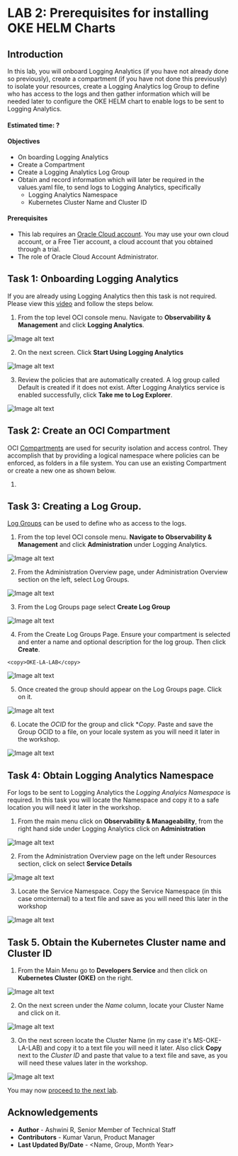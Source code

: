 
# LAB 2: Prerequisites for installing OKE HELM Charts



## Introduction

In this lab, you will onboard Logging Analytics (if you have not already done so previously), create a compartment (if you have not done this previously) to isolate your resources, create a Logging Analytics log Group to define who has access to the logs and then gather information which will be needed later to configure the OKE HELM chart to enable logs to be sent to Logging Analytics.   

#### Estimated time: ?  

#### Objectives

*   On boarding Logging Analytics
*   Create a Compartment
*   Create a Logging Analytics Log Group
*   Obtain and record information which will later be required in the values.yaml file, to send logs to Logging Analytics, specifically
    *   Logging Analytics Namespace
    *   Kubernetes Cluster Name and Cluster ID





#### Prerequisites
* This lab requires an [Oracle Cloud account](https://www.oracle.com/cloud/free/). You may use your own cloud account, or a Free Tier account, a cloud account that you obtained through a trial.
* The role of Oracle Cloud Account Administrator.

## Task 1: Onboarding Logging Analytics

If you are already using Logging Analytics then this task is not required.
Please view this [video](https://youtu.be/fm76C3R4kPM "link title")  and follow the steps below.

1. From the top level OCI console menu. Navigate to **Observability & Management** and click **Logging Analytics**.

![Image alt text](images/35.jpg "Image title")

2. On the next screen. Click **Start Using Logging Analytics**

![Image alt text](images/36.jpg "Image title")

3. Review the policies that are automatically created. A log group called Default is created if it does not exist. After Logging Analytics service is enabled successfully, click **Take me to Log Explorer**.

 ![Image alt text](images/37.jpg "Image title")

## Task 2: Create an OCI Compartment
OCI [Compartments](https://docs.oracle.com/en-us/iaas/Content/Identity/Tasks/managingcompartments.htm#Working) are used for security isolation and access control. They accomplish that by providing a logical namespace where policies can be enforced, as folders in a file system.
You can use an existing Compartment or create a new one as shown below.

1.


## Task 3: Creating a Log Group.
[Log Groups](https://docs.oracle.com/en-us/iaas/logging-analytics/doc/logging-analytics1.html#LOGAN-GUID-9B74BCD1-48BE-4A80-97E5-1C6CE9AA5EC2/) can be used to define who as access to the logs.

1. From the top level OCI console menu. **Navigate to Observability & Management** and click **Administration** under Logging Analytics.

![Image alt text](images/38.jpg "Image title")

2. From the Administration Overview page, under Administration Overview section on the left, select Log Groups.

![Image alt text](images/39.jpg "Image title")

3. From the Log Groups page select **Create Log Group**

![Image alt text](images/40.jpg "Image title")

4. From the Create Log Groups Page. Ensure your compartment is selected and enter a name and optional description for the log group. Then click **Create**.
````
<copy>OKE-LA-LAB</copy>
````
![Image alt text](images/41.jpg "Image title")

5. Once created the group should appear on the Log Groups page. Click on it.

![Image alt text](images/42.jpg "Image title")

6. Locate the *OCID* for the group and click **Copy*. Paste and save the Group OCID to a file, on your locale system as you will need it later in the workshop.

![Image alt text](images/26.jpg "Image title")


## Task 4: Obtain Logging Analytics Namespace

For logs to be sent to Logging Analytics the *Logging Analyics Namespace* is required. In this task you will locate the Namespace and copy it to a safe location you will need it later in the workshop.

1.  From the main menu click on **Observability & Manageability**, from the right hand side under Logging Analytics click on **Administration**


![Image alt text](images/20.jpg "Image title")

2.  From the Administration Overview page on the left under Resources section, click on select **Service Details**

![Image alt text](images/21.jpg "Image title")

3.  Locate the Service Namespace. Copy the Service Namespace (in this case omcinternal) to a text file and save as you will need this later in the workshop

![Image alt text](images/22.jpg "Image title")   



## Task 5. Obtain the Kubernetes Cluster name and Cluster ID

1.  From the Main Menu go to **Developers Service** and then click on **Kubernetes Cluster (OKE)** on the right.

![Image alt text](images/27.jpg "Image title")  


2.  On the next screen under the *Name* column, locate your Cluster Name and click on it.


![Image alt text](images/29.jpg "Image title")

3.  On the next screen locate the Cluster Name (in my case it's MS-OKE-LA-LAB) and copy it to a text file you will need it later. Also click **Copy** next to the *Cluster ID* and paste that value to a text file and save, as you will need these values later in the workshop.

![Image alt text](images/31.jpg "Image title")






You may now [proceed to the next lab](#next).


## Acknowledgements
* **Author** - Ashwini R, Senior Member of Technical Staff
* **Contributors** -  Kumar Varun, Product Manager
* **Last Updated By/Date** - <Name, Group, Month Year>
